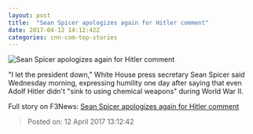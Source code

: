 ```yaml
---
layout: post
title:  "Sean Spicer apologizes again for Hitler comment"
date: 2017-04-12 14:12:42Z
categories: cnn-com-top-stories
---
```


![Sean Spicer apologizes again for Hitler comment](http://i2.cdn.turner.com/money/dam/assets/170313164528-sean-spicer-trust-780x439.jpg)

"I let the president down," White House press secretary Sean Spicer said Wednesday morning, expressing humility one day after saying that even Adolf Hitler didn't "sink to using chemical weapons" during World War II.


Full story on F3News: [Sean Spicer apologizes again for Hitler comment](http://www.f3nws.com/n/jyjqG)

> Posted on: 12 April 2017 13:12:42
